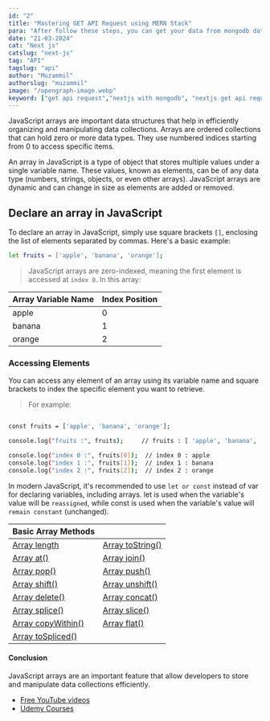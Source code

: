 ```yaml
---
id: "2"
title: "Mastering GET API Request using MERN Stack"
para: "After follow these steps, you can get your data from mongodb database by using next js application."
date: "21-03-2024"
cat: "Next js"
catslug: "next-js"
tag: "API"
tagslug: "api"
author: "Muzammil"
authorslug: "muzammil"
image: "/opengraph-image.webp"
keyword: ["get api request","nextjs with mongodb", "nextjs get api request with mongodb"]
---
```



JavaScript arrays are important data structures that help in efficiently organizing and manipulating data collections. Arrays are ordered collections that can hold zero or more data types. They use numbered indices starting from 0 to access specific items.

An array in JavaScript is a type of object that stores multiple values under a single variable name. These values, known as elements, can be of any data type (numbers, strings, objects, or even other arrays). JavaScript arrays are dynamic and can change in size as elements are added or removed.

## Declare an array in JavaScript

To declare an array in JavaScript, simply use square brackets `[]`, enclosing the list of elements separated by commas. Here's a basic example:

```bash
let fruits = ['apple', 'banana', 'orange'];
```

> JavaScript arrays are zero-indexed, meaning the first element is accessed at `index 0`.
> In this array: 

| Array Variable Name | Index Position |
| --- | --- |
| apple  |  0 |
| banana |  1 |
| orange |  2 |



### Accessing Elements

You can access any element of an array using its variable name and square brackets to index the specific element you want to retrieve.

> For example:

```bash

const fruits = ['apple', 'banana', 'orange'];

console.log("fruits :", fruits);     // fruits : [ 'apple', 'banana', 'orange' ]

console.log("index 0 :", fruits[0]);  // index 0 : apple
console.log("index 1 :", fruits[1]);  // index 1 : banana
console.log("index 2 :", fruits[2]);  // index 2 : orange

```

In modern JavaScript, it's recommended to use `let or const` instead of var for declaring variables, including arrays. let is used when the variable's value will be `reassigned`, while const is used when the variable's value will `remain constant` (unchanged).

| Basic Array Methods      |                       |
| ---                      | ---          |
| [Array length](/)        | [Array toString()](/) |
| [Array at()](/)          | [Array join()](/)     |
| [Array pop()](/)         | [Array push()](/)     |
| [Array shift()](/)       | [Array unshift()](/)  |
| [Array delete()](/)      | [Array concat()](/)   |
| [Array splice()](/)      | [Array slice()](/)    |
| [Array copyWithin()](/)  | [Array flat()](/)     |
| [Array toSpliced()](/)   |      |

#### Conclusion
JavaScript arrays are an important feature that allow developers to store and manipulate data collections efficiently.


* [Free YouTube videos](https://www.youtube.com/watch?v=ubCNZRNjhyo)
* [Udemy Courses](https://www.udemy.com/course/aws-certified-developer-associate/)